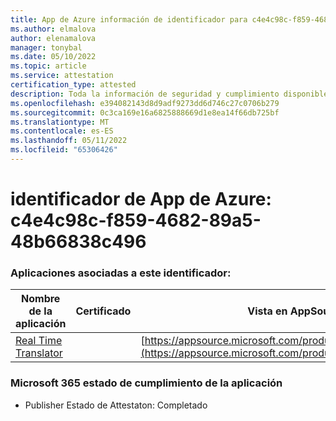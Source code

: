 ```yaml
---
title: App de Azure información de identificador para c4e4c98c-f859-4682-89a5-48b66838c496
ms.author: elmalova
author: elenamalova
manager: tonybal
ms.date: 05/10/2022
ms.topic: article
ms.service: attestation
certification_type: attested
description: Toda la información de seguridad y cumplimiento disponible para c4e4c98c-f859-4682-89a5-48b66838c496.
ms.openlocfilehash: e394082143d8d9adf9273dd6d746c27c0706b279
ms.sourcegitcommit: 0c3ca169e16a6825888669d1e8ea14f66db725bf
ms.translationtype: MT
ms.contentlocale: es-ES
ms.lasthandoff: 05/11/2022
ms.locfileid: "65306426"
---
```

# <a name="azure-app-id-c4e4c98c-f859-4682-89a5-48b66838c496"></a>identificador de App de Azure: c4e4c98c-f859-4682-89a5-48b66838c496


### <a name="apps-associated-with-this-id"></a>Aplicaciones asociadas a este identificador:
| **Nombre de la aplicación** | **Certificado** | **Vista en AppSource** |
|--------------|---------------|-----------------------|
| [Real Time Translator](../forward/WA200002171.md) |  | [https://appsource.microsoft.com/product/office/WA200002171](https://appsource.microsoft.com/product/office/WA200002171) |

### <a name="microsoft-365-app-compliance-status"></a>Microsoft 365 estado de cumplimiento de la aplicación
- Publisher Estado de Attestaton: Completado
